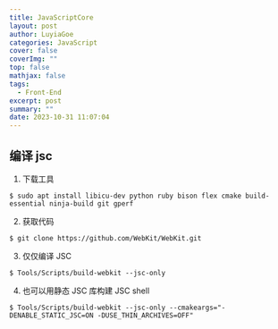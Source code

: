 ```yaml
---
title: JavaScriptCore
layout: post
author: LuyiaGoe
categories: JavaScript
cover: false
coverImg: ""
top: false
mathjax: false
tags:
  - Front-End
excerpt: post
summary: ""
date: 2023-10-31 11:07:04
---
```


## 编译 jsc

1. 下载工具

```shell
$ sudo apt install libicu-dev python ruby bison flex cmake build-essential ninja-build git gperf
```

2. 获取代码

```shell
$ git clone https://github.com/WebKit/WebKit.git

```

3. 仅仅编译 JSC

```shell
$ Tools/Scripts/build-webkit --jsc-only
```

4. 也可以用静态 JSC 库构建 JSC shell

```shell
$ Tools/Scripts/build-webkit --jsc-only --cmakeargs="-DENABLE_STATIC_JSC=ON -DUSE_THIN_ARCHIVES=OFF"
```